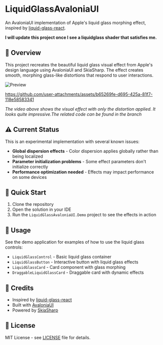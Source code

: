 # LiquidGlassAvaloniaUI

An AvaloniaUI implementation of Apple's liquid glass morphing effect, inspired by [liquid-glass-react](https://github.com/rdev/liquid-glass-react/tree/master).

**I will update this project once I see a liquidglass shader that satisfies me.**

## 🎯 Overview

This project recreates the beautiful liquid glass visual effect from Apple's design language using AvaloniaUI and SkiaSharp. The effect creates smooth, morphing glass-like distortions that respond to user interactions.

![Preview](/Screenshot.png)



https://github.com/user-attachments/assets/b65269fe-d695-425a-81f7-118e58583341



*The video above shows the visual effect with only the distortion applied. It looks quite impressive.The related code can be found in the branch*
## ⚠️ Current Status

This is an experimental implementation with several known issues:

- **Global dispersion effects** - Color dispersion applies globally rather than being localized
- **Parameter initialization problems** - Some effect parameters don't initialize correctly
- **Performance optimization needed** - Effects may impact performance on some devices

## 🚀 Quick Start

1. Clone the repository
2. Open the solution in your IDE
3. Run the `LiquidGlassAvaloniaUI.Demo` project to see the effects in action

## 📖 Usage

See the demo application for examples of how to use the liquid glass controls:

- `LiquidGlassControl` - Basic liquid glass container
- `LiquidGlassButton` - Interactive button with liquid glass effects
- `LiquidGlassCard` - Card component with glass morphing
- `DraggableLiquidGlassCard` - Draggable card with dynamic effects

## 🙏 Credits

- Inspired by [liquid-glass-react](https://github.com/rdev/liquid-glass-react/tree/master)
- Built with [AvaloniaUI](https://avaloniaui.net/)
- Powered by [SkiaSharp](https://github.com/mono/SkiaSharp)

## 📄 License

MIT License - see [LICENSE](LICENSE) file for details.
